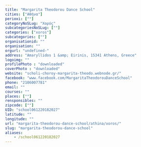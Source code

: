 ```yaml
---
title: "Margarita Theodorou Dance School"
cities: ["Αθήνα"]
perioxi: [""]
categoryNoSLug: "Χορός"
subcategoriesNoSLug: [""]
categories: ["xoros"]
subcategories: [""]
organisationid: ""
organisation: ""
orgurl: "undefined-"
address: "Amaryllidos 1 &amp; Eirinis, 15341 Athens, Greece"
logoimg: ""
profilePhoto : "downloaded"
coverPhoto : "downloaded"
website: "scholi-choroy-margarita-theodo.webnode.gr/"
facebook: "www.facebook.com/MargaritaTheodorouDanceSchool"
phone: "2106007781"
email: ""
courses: ""
places: [""]
rensponsibles: ""
zipcode: [""]
UID: "school061220182027"
latitude: ""
longitude: ""
url: "margarita-theodorou-dance-school/athina/xoros/"
slug: "margarita-theodorou-dance-school"
aliases:
    - /school061220182027
---
```





